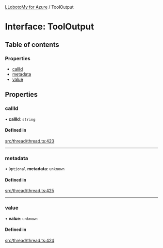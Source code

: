 [LLobotoMy for Azure](../README.md) / ToolOutput

# Interface: ToolOutput

## Table of contents

### Properties

- [callId](ToolOutput.md#callid)
- [metadata](ToolOutput.md#metadata)
- [value](ToolOutput.md#value)

## Properties

### callId

• **callId**: `string`

#### Defined in

[src/thread/thread.ts:423](https://github.com/paztek/llobotomy-azure/blob/f426db6/src/thread/thread.ts#L423)

___

### metadata

• `Optional` **metadata**: `unknown`

#### Defined in

[src/thread/thread.ts:425](https://github.com/paztek/llobotomy-azure/blob/f426db6/src/thread/thread.ts#L425)

___

### value

• **value**: `unknown`

#### Defined in

[src/thread/thread.ts:424](https://github.com/paztek/llobotomy-azure/blob/f426db6/src/thread/thread.ts#L424)
